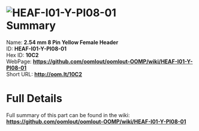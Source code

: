 
![HEAF-I01-Y-PI08-01](https://github.com/oomlout/oomlout-OOMP/blob/master/parts/HEAF-I01-Y-PI08-01/HEAF-I01-Y-PI08-01_420.jpg)   
Summary
=================
  
Name: __2.54 mm 8 Pin Yellow Female Header__    
ID: __HEAF-I01-Y-PI08-01__   
Hex ID: __10C2__   
WebPage: __https://github.com/oomlout/oomlout-OOMP/wiki/HEAF-I01-Y-PI08-01__   
Short URL: __http://oom.lt/10C2__   

Full Details
==========================
Full summary of this part can be found in the wiki:   
__https://github.com/oomlout/oomlout-OOMP/wiki/HEAF-I01-Y-PI08-01__    

